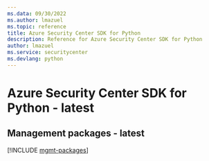 ```yaml
---
ms.data: 09/30/2022
ms.author: lmazuel
ms.topic: reference
title: Azure Security Center SDK for Python
description: Reference for Azure Security Center SDK for Python
author: lmazuel
ms.service: securitycenter
ms.devlang: python
---
```

# Azure Security Center SDK for Python - latest

## Management packages - latest
[!INCLUDE [mgmt-packages](security-center-mgmt-index.md)]